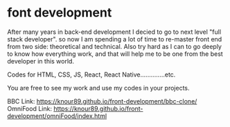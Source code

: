 # font development
After many years in back-end development I decied to go to next level "full stack developer". so now I am spending a lot of time to re-master front end from two side: theoretical and technical. Also try hard as I can to go deeply to know how everything work, and that will help me to be one from the best developer in this world.

Codes for HTML, CSS, JS, React, React Native..............etc.

You are free to see my work and use my codes in your projects.


BBC Link: https://knour89.github.io/front-development/bbc-clone/   <br>
OmniFood Link:  https://knour89.github.io/front-development/omniFood/index.html
